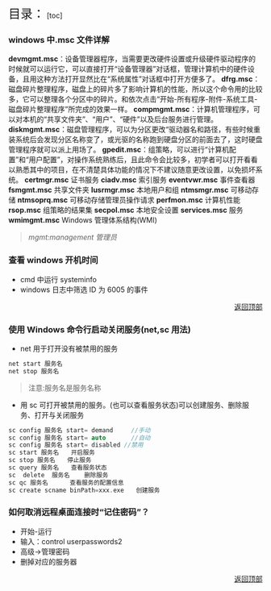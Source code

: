 <span id="jump"><font size=5>目录：</font></span>
[toc]

### windows 中.msc 文件详解

**devmgmt.msc**：设备管理器程序，当需要更改硬件设置或升级硬件驱动程序的时候就可以运行它，可以直接打开“设备管理器”对话框，管理计算机中的硬件设备，且用这种方法打开显然比在“系统属性”对话框中打开方便多了。
**dfrg.msc**：磁盘碎片整理程序，磁盘上的碎片多了影响计算机的性能，所以这个命令用的比较多，它可以整理各个分区中的碎片。和依次点击“开始-所有程序-附件-系统工具-磁盘碎片整理程序”所完成的效果一样。
**compmgmt.msc**：计算机管理程序，可以对本机的“共享文件夹”、“用户”、“硬件”以及后台服务进行管理。
**diskmgmt.msc**：磁盘管理程序，可以为分区更改“驱动器名和路径，有些时候重装系统后会发现分区名称变了，或光驱的名称跑到硬盘分区的前面去了，这时硬盘管理程序就可以派上用场了。
**gpedit.msc**：组策略，可以进行“计算机配置”和“用户配置”，对操作系统熟练后，且此命令会比较多，初学者可以打开看看以熟悉其中的项目，在不清楚具体功能的情况下不建议随意更改设置，以免损坏系统。
**certmgr.msc** 证书服务
**ciadv.msc** 索引服务
**eventvwr.msc** 事件查看器
**fsmgmt.msc** 共享文件夹
**lusrmgr.msc** 本地用户和组
**ntmsmgr.msc** 可移动存储
**ntmsoprq.msc** 可移动存储管理员操作请求
**perfmon.msc** 计算机性能
**rsop.msc** 组策略的结果集
**secpol.msc** 本地安全设置
**services.msc** 服务
**wmimgmt.msc** Windows 管理体系结构(WMI)

> _mgmt:management 管理员_

### 查看 windows 开机时间

- cmd 中运行 systeminfo
- windows 日志中筛选 ID 为 6005 的事件

<a href="#jump" target="_self"><p align="right"><u>返回顶部</u></p></a>

### 使用 Windows 命令行启动关闭服务(net,sc 用法)

- net 用于打开没有被禁用的服务

```c
net start 服务名
net stop 服务名
```

> 注意:服务名是服务名称

- 用 sc 可打开被禁用的服务。(也可以查看服务状态)可以创建服务、删除服务、打开与关闭服务

```c
sc config 服务名 start= demand     //手动
sc config 服务名 start= auto       //自动
sc config 服务名 start= disabled //禁用
sc start 服务名　　开启服务
sc stop 服务名　　停止服务
sc query 服务名　　查看服务状态
sc  delete  服务名    删除服务
sc qc 服务名      查看服务的配置信息
sc create scname binPath=xxx.exe　　创建服务
```

### 如何取消远程桌面连接时“记住密码”？

- 开始-运行
- 输入：control userpasswords2
- 高级->管理密码
- 删掉对应的服务器

<a href="#jump" target="_self"><p align="right"><u>返回顶部</u></p></a>
